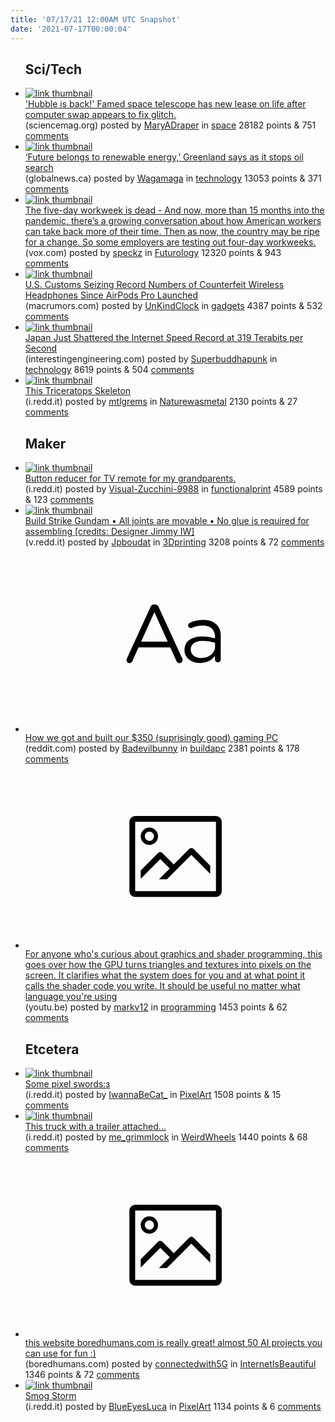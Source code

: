 ```yaml
---
title: '07/17/21 12:00AM UTC Snapshot'
date: '2021-07-17T00:00:04'
---
```

<ul>
<h2>Sci/Tech</h2>

<li><a href='https://www.sciencemag.org/news/2021/07/hubble-back-famed-space-telescope-has-new-lease-life-after-computer-swap-appears-fix'><img src='https://a.thumbs.redditmedia.com/UA8wQuPejIRf7uBBGyANqMiUoV1yuYhrWk8-b6UlUL4.jpg' alt='link thumbnail'></a><div><div class='linkTitle'><a href='https://www.sciencemag.org/news/2021/07/hubble-back-famed-space-telescope-has-new-lease-life-after-computer-swap-appears-fix'>'Hubble is back!' Famed space telescope has new lease on life after computer swap appears to fix glitch.</a></div>(sciencemag.org) posted by <a href='https://www.reddit.com/user/MaryADraper'>MaryADraper</a> in <a href='https://www.reddit.com/r/space'>space</a> 28182 points & 751 <a href='https://www.reddit.com/r/space/comments/olg900/hubble_is_back_famed_space_telescope_has_new/'>comments</a></div></li>

<li><a href='https://globalnews.ca/news/8033056/renewable-energy-greenland-oil-search/'><img src='https://a.thumbs.redditmedia.com/xcT1C4k8CxclmOGYXqqgLkiTpE2GhVl8QHlpBUOAUN4.jpg' alt='link thumbnail'></a><div><div class='linkTitle'><a href='https://globalnews.ca/news/8033056/renewable-energy-greenland-oil-search/'>‘Future belongs to renewable energy,’ Greenland says as it stops oil search</a></div>(globalnews.ca) posted by <a href='https://www.reddit.com/user/Wagamaga'>Wagamaga</a> in <a href='https://www.reddit.com/r/technology'>technology</a> 13053 points & 371 <a href='https://www.reddit.com/r/technology/comments/olgsuj/future_belongs_to_renewable_energy_greenland_says/'>comments</a></div></li>

<li><a href='https://www.vox.com/22568452/work-workweek-five-day-four-jobs-pandemic'><img src='https://b.thumbs.redditmedia.com/GzlrvxEm4ziU5ReZbFJ9BL5f7FxgzcbMRqoonQXUc6I.jpg' alt='link thumbnail'></a><div><div class='linkTitle'><a href='https://www.vox.com/22568452/work-workweek-five-day-four-jobs-pandemic'>The five-day workweek is dead - And now, more than 15 months into the pandemic, there’s a growing conversation about how American workers can take back more of their time. Then as now, the country may be ripe for a change. So some employers are testing out four-day workweeks.</a></div>(vox.com) posted by <a href='https://www.reddit.com/user/speckz'>speckz</a> in <a href='https://www.reddit.com/r/Futurology'>Futurology</a> 12320 points & 943 <a href='https://www.reddit.com/r/Futurology/comments/olhw7u/the_fiveday_workweek_is_dead_and_now_more_than_15/'>comments</a></div></li>

<li><a href='https://www.macrumors.com/2021/07/16/airpods-drive-surge-in-counterfeit-headphones/'><img src='https://a.thumbs.redditmedia.com/OJD4xe_QtK7azfPHeHtWleoIug8VtUsiMmIL3bci_s0.jpg' alt='link thumbnail'></a><div><div class='linkTitle'><a href='https://www.macrumors.com/2021/07/16/airpods-drive-surge-in-counterfeit-headphones/'>U.S. Customs Seizing Record Numbers of Counterfeit Wireless Headphones Since AirPods Pro Launched</a></div>(macrumors.com) posted by <a href='https://www.reddit.com/user/UnKindClock'>UnKindClock</a> in <a href='https://www.reddit.com/r/gadgets'>gadgets</a> 4387 points & 532 <a href='https://www.reddit.com/r/gadgets/comments/olhtcr/us_customs_seizing_record_numbers_of_counterfeit/'>comments</a></div></li>

<li><a href='https://interestingengineering.com/japan-shattered-internet-speed-record-319-terabits'><img src='https://b.thumbs.redditmedia.com/uxUs7WF6qHFE3bfgOdrecTn5n3SsnvED9euymvVQtdk.jpg' alt='link thumbnail'></a><div><div class='linkTitle'><a href='https://interestingengineering.com/japan-shattered-internet-speed-record-319-terabits'>Japan Just Shattered the Internet Speed Record at 319 Terabits per Second</a></div>(interestingengineering.com) posted by <a href='https://www.reddit.com/user/Superbuddhapunk'>Superbuddhapunk</a> in <a href='https://www.reddit.com/r/technology'>technology</a> 8619 points & 504 <a href='https://www.reddit.com/r/technology/comments/ol5jd5/japan_just_shattered_the_internet_speed_record_at/'>comments</a></div></li>

<li><a href='https://i.redd.it/b6murtnn2kb71.jpg'><img src='https://b.thumbs.redditmedia.com/yvuAEy3J33ebVPpERbFmKoveP1cbcOdk8ToruV4neEU.jpg' alt='link thumbnail'></a><div><div class='linkTitle'><a href='https://i.redd.it/b6murtnn2kb71.jpg'>This Triceratops Skeleton</a></div>(i.redd.it) posted by <a href='https://www.reddit.com/user/mtlgrems'>mtlgrems</a> in <a href='https://www.reddit.com/r/Naturewasmetal'>Naturewasmetal</a> 2130 points & 27 <a href='https://www.reddit.com/r/Naturewasmetal/comments/oleitu/this_triceratops_skeleton/'>comments</a></div></li>

<h2>Maker</h2>

<li><a href='https://i.redd.it/0weupksv2kb71.jpg'><img src='https://b.thumbs.redditmedia.com/I98lfjJhLcGFAduD92Fn22xU9p3WWhHN-br5lXDe-hs.jpg' alt='link thumbnail'></a><div><div class='linkTitle'><a href='https://i.redd.it/0weupksv2kb71.jpg'>Button reducer for TV remote for my grandparents.</a></div>(i.redd.it) posted by <a href='https://www.reddit.com/user/Visual-Zucchini-9988'>Visual-Zucchini-9988</a> in <a href='https://www.reddit.com/r/functionalprint'>functionalprint</a> 4589 points & 123 <a href='https://www.reddit.com/r/functionalprint/comments/olejew/button_reducer_for_tv_remote_for_my_grandparents/'>comments</a></div></li>

<li><a href='https://v.redd.it/98fcoondoeb71'><img src='https://b.thumbs.redditmedia.com/sqltCc_oyEpNV1RMvE48Y9VQTbVzNfONEJFVnuqRH6Y.jpg' alt='link thumbnail'></a><div><div class='linkTitle'><a href='https://v.redd.it/98fcoondoeb71'>Build Strike Gundam • All joints are movable • No glue is required for assembling [credits: Designer Jimmy IW]</a></div>(v.redd.it) posted by <a href='https://www.reddit.com/user/Jpboudat'>Jpboudat</a> in <a href='https://www.reddit.com/r/3Dprinting'>3Dprinting</a> 3208 points & 72 <a href='https://www.reddit.com/r/3Dprinting/comments/oleriw/build_strike_gundam_all_joints_are_movable_no/'>comments</a></div></li>

<li><a href='https://www.reddit.com/r/buildapc/comments/oldfpe/how_we_got_and_built_our_350_suprisingly_good/'><svg version='1.1' viewBox='-34 -12 104 64' preserveAspectRatio='xMidYMid slice' xmlns='http://www.w3.org/2000/svg' xmlns:xlink='http://www.w3.org/1999/xlink'>
    <title>text link thumbnail</title>
    <path d='M12.19,8.84a1.45,1.45,0,0,0-1.4-1h-.12a1.46,1.46,0,0,0-1.42,1L1.14,26.56a1.29,1.29,0,0,0-.14.59,1,1,0,0,0,1,1,1.12,1.12,0,0,0,1.08-.77l2.08-4.65h11l2.08,4.59a1.24,1.24,0,0,0,1.12.83,1.08,1.08,0,0,0,1.08-1.08,1.64,1.64,0,0,0-.14-.57ZM6.08,20.71l4.59-10.22,4.6,10.22Z'>
    </path>
    <path d='M32.24,14.78A6.35,6.35,0,0,0,27.6,13.2a11.36,11.36,0,0,0-4.7,1,1,1,0,0,0-.58.89,1,1,0,0,0,.94.92,1.23,1.23,0,0,0,.39-.08,8.87,8.87,0,0,1,3.72-.81c2.7,0,4.28,1.33,4.28,3.92v.5a15.29,15.29,0,0,0-4.42-.61c-3.64,0-6.14,1.61-6.14,4.64v.05c0,2.95,2.7,4.48,5.37,4.48a6.29,6.29,0,0,0,5.19-2.48V26.9a1,1,0,0,0,1,1,1,1,0,0,0,1-1.06V19A5.71,5.71,0,0,0,32.24,14.78Zm-.56,7.7c0,2.28-2.17,3.89-4.81,3.89-1.94,0-3.61-1.06-3.61-2.86v-.06c0-1.8,1.5-3,4.2-3a15.2,15.2,0,0,1,4.22.61Z'>
    </path>
    </svg></a><div><div class='linkTitle'><a href='https://www.reddit.com/r/buildapc/comments/oldfpe/how_we_got_and_built_our_350_suprisingly_good/'>How we got and built our $350 (suprisingly good) gaming PC</a></div>(reddit.com) posted by <a href='https://www.reddit.com/user/Badevilbunny'>Badevilbunny</a> in <a href='https://www.reddit.com/r/buildapc'>buildapc</a> 2381 points & 178 <a href='https://www.reddit.com/r/buildapc/comments/oldfpe/how_we_got_and_built_our_350_suprisingly_good/'>comments</a></div></li>

<li><a href='https://youtu.be/UVNnkDqcTGE'><svg version='1.1' viewBox='-34 -14 104 64' preserveAspectRatio='xMidYMid meet' xmlns='http://www.w3.org/2000/svg' xmlns:xlink='http://www.w3.org/1999/xlink'>
    <title>link thumbnail</title>
    <path d='M32,4H4A2,2,0,0,0,2,6V30a2,2,0,0,0,2,2H32a2,2,0,0,0,2-2V6A2,2,0,0,0,32,4ZM4,30V6H32V30Z'></path>
    <path d='M8.92,14a3,3,0,1,0-3-3A3,3,0,0,0,8.92,14Zm0-4.6A1.6,1.6,0,1,1,7.33,11,1.6,1.6,0,0,1,8.92,9.41Z'></path>
    <path d='M22.78,15.37l-5.4,5.4-4-4a1,1,0,0,0-1.41,0L5.92,22.9v2.83l6.79-6.79L16,22.18l-3.75,3.75H15l8.45-8.45L30,24V21.18l-5.81-5.81A1,1,0,0,0,22.78,15.37Z'></path>
    </svg></a><div><div class='linkTitle'><a href='https://youtu.be/UVNnkDqcTGE'>For anyone who's curious about graphics and shader programming, this goes over how the GPU turns triangles and textures into pixels on the screen. It clarifies what the system does for you and at what point it calls the shader code you write. It should be useful no matter what language you're using</a></div>(youtu.be) posted by <a href='https://www.reddit.com/user/markv12'>markv12</a> in <a href='https://www.reddit.com/r/programming'>programming</a> 1453 points & 62 <a href='https://www.reddit.com/r/programming/comments/ol903b/for_anyone_whos_curious_about_graphics_and_shader/'>comments</a></div></li>

<h2>Etcetera</h2>

<li><a href='https://i.redd.it/a51tfqeatlb71.png'><img src='https://b.thumbs.redditmedia.com/NV0lRoiPDbCbqy_Whchy7vRA7iWpc3nBWIqFzyEwJPE.jpg' alt='link thumbnail'></a><div><div class='linkTitle'><a href='https://i.redd.it/a51tfqeatlb71.png'>Some pixel swords:з</a></div>(i.redd.it) posted by <a href='https://www.reddit.com/user/IwannaBeCat_'>IwannaBeCat_</a> in <a href='https://www.reddit.com/r/PixelArt'>PixelArt</a> 1508 points & 15 <a href='https://www.reddit.com/r/PixelArt/comments/olkqps/some_pixel_swordsз/'>comments</a></div></li>

<li><a href='https://i.redd.it/racrsmq37lb71.jpg'><img src='https://b.thumbs.redditmedia.com/aSmHg8ShvLN6fMylgqxXkOp5OdKZD6rb6ZMajTGpDGI.jpg' alt='link thumbnail'></a><div><div class='linkTitle'><a href='https://i.redd.it/racrsmq37lb71.jpg'>This truck with a trailer attached…</a></div>(i.redd.it) posted by <a href='https://www.reddit.com/user/me_grimmlock'>me_grimmlock</a> in <a href='https://www.reddit.com/r/WeirdWheels'>WeirdWheels</a> 1440 points & 68 <a href='https://www.reddit.com/r/WeirdWheels/comments/oli7lb/this_truck_with_a_trailer_attached/'>comments</a></div></li>

<li><a href='https://boredhumans.com/'><svg version='1.1' viewBox='-34 -14 104 64' preserveAspectRatio='xMidYMid meet' xmlns='http://www.w3.org/2000/svg' xmlns:xlink='http://www.w3.org/1999/xlink'>
    <title>link thumbnail</title>
    <path d='M32,4H4A2,2,0,0,0,2,6V30a2,2,0,0,0,2,2H32a2,2,0,0,0,2-2V6A2,2,0,0,0,32,4ZM4,30V6H32V30Z'></path>
    <path d='M8.92,14a3,3,0,1,0-3-3A3,3,0,0,0,8.92,14Zm0-4.6A1.6,1.6,0,1,1,7.33,11,1.6,1.6,0,0,1,8.92,9.41Z'></path>
    <path d='M22.78,15.37l-5.4,5.4-4-4a1,1,0,0,0-1.41,0L5.92,22.9v2.83l6.79-6.79L16,22.18l-3.75,3.75H15l8.45-8.45L30,24V21.18l-5.81-5.81A1,1,0,0,0,22.78,15.37Z'></path>
    </svg></a><div><div class='linkTitle'><a href='https://boredhumans.com/'>this website boredhumans.com is really great! almost 50 AI projects you can use for fun :)</a></div>(boredhumans.com) posted by <a href='https://www.reddit.com/user/connectedwith5G'>connectedwith5G</a> in <a href='https://www.reddit.com/r/InternetIsBeautiful'>InternetIsBeautiful</a> 1346 points & 72 <a href='https://www.reddit.com/r/InternetIsBeautiful/comments/olafy3/this_website_boredhumanscom_is_really_great/'>comments</a></div></li>

<li><a href='https://i.redd.it/a5l5mqfh6kb71.png'><img src='https://b.thumbs.redditmedia.com/hNP74OrX5onC3NVc4wM8AViX-9q7Q8vNYgMpmVySYJk.jpg' alt='link thumbnail'></a><div><div class='linkTitle'><a href='https://i.redd.it/a5l5mqfh6kb71.png'>Smog Storm</a></div>(i.redd.it) posted by <a href='https://www.reddit.com/user/BlueEyesLuca'>BlueEyesLuca</a> in <a href='https://www.reddit.com/r/PixelArt'>PixelArt</a> 1134 points & 6 <a href='https://www.reddit.com/r/PixelArt/comments/oletnq/smog_storm/'>comments</a></div></li>

</ul>
